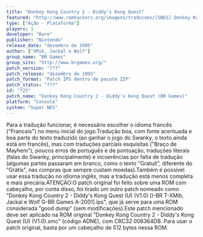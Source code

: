 ```yaml
---
title: "Donkey Kong Country 2 - Diddy's Kong Quest"
featured: "http://www.romhackers.org/imagens/traducoes/[SNES] Donkey Kong Country 2 - Diddy's Kong Quest - BR Games - 1.png"
type: ["Ação - Plataforma"]
players: 1
developer: "Rare"
publisher: "Nintendo"
release_date: "dezembro de 1995"
author: ["XMib, Jackal e Wolf"]
group_name: "BR Games"
group_site: "http://www.brgames.org/"
patch_version: "???"
patch_release: "dezembro de 1995"
patch_format: "Patch IPS dentro de pacote ZIP"
patch_status: "???"
id: "725"
patch_name: "Donkey Kong Country 2 - Diddy's Kong Quest (BR Games)"
platform: "Console"
system: "Super NES"
---
```


Para a tradução funcionar, é necessário escolher o idioma francês ("Francais") no menu inicial do jogo.Tradução boa, com fonte acentuada e boa parte do texto traduzido (ao ganhar o jogo do Swanky, o texto ainda está em francês), mas com traduções parciais esquisitas ("Braço de Mayhem"), poucos erros de português e de pontuação, traduções literais (falas do Swanky, principalmente) e incoerências por falta de tradução (algumas partes passaram em branco, como o texto "Gratuit", diferente do "Grátis", nas compras que sempre custam moedas).Também é possível usar essa tradução no idioma inglês, mas a tradução está menos completa e mais precária.ATENÇÃO:O patch original foi feito sobre uma ROM com cabeçalho, por conta disso, foi tirado um outro patch nomeado como "Donkey Kong Country 2 - Diddy's Kong Quest (U) (V1.0) [I-BR T-XMib, Jackal e Wolf G-BR Games A-2001].ips", que já serve para uma ROM considerada "good dump" (sem modificações).Este patch mencionado deve ser aplicado na ROM original "Donkey Kong Country 2 - Diddy's Kong Quest (U) (V1.0).smc" (código ADNE), com CRC32 006364DB. Para usar o patch original, basta por um cabeçalho de 512 bytes nessa ROM.